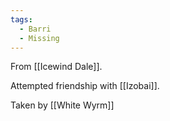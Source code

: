 ```yaml
---
tags:
  - Barri
  - Missing
---
```


From [[Icewind Dale]].

Attempted friendship with [[Izobai]].

Taken by [[White Wyrm]]